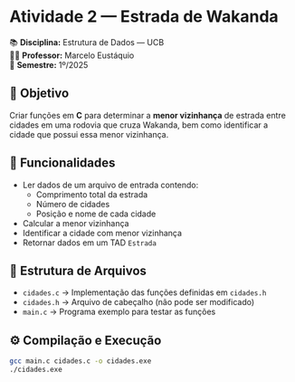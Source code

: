 # Atividade 2 — Estrada de Wakanda

📚 **Disciplina:** Estrutura de Dados — UCB  
👨‍🏫 **Professor:** Marcelo Eustáquio  
📅 **Semestre:** 1º/2025  

## 🎯 Objetivo
Criar funções em **C** para determinar a **menor vizinhança** de estrada entre cidades em uma rodovia que cruza Wakanda, bem como identificar a cidade que possui essa menor vizinhança.

## 📝 Funcionalidades
- Ler dados de um arquivo de entrada contendo:
  - Comprimento total da estrada
  - Número de cidades
  - Posição e nome de cada cidade
- Calcular a menor vizinhança
- Identificar a cidade com menor vizinhança
- Retornar dados em um TAD `Estrada`

## 📂 Estrutura de Arquivos
- `cidades.c` → Implementação das funções definidas em `cidades.h`
- `cidades.h` → Arquivo de cabeçalho (não pode ser modificado)
- `main.c` → Programa exemplo para testar as funções

## ⚙️ Compilação e Execução
```bash
gcc main.c cidades.c -o cidades.exe
./cidades.exe

